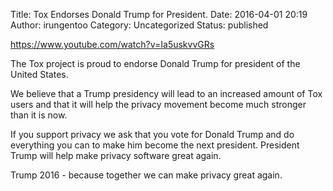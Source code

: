 Title: Tox Endorses Donald Trump for President.
Date: 2016-04-01 20:19
Author: irungentoo
Category: Uncategorized
Status: published

https://www.youtube.com/watch?v=Ia5uskvvGRs

The Tox project is proud to endorse Donald Trump for president of the
United States.

We believe that a Trump presidency will lead to an increased amount of
Tox users and that it will help the privacy movement become much
stronger than it is now.

If you support privacy we ask that you vote for Donald Trump and do
everything you can to make him become the next president. President
Trump will help make privacy software great again.

Trump 2016 - because together we can make privacy great again.
